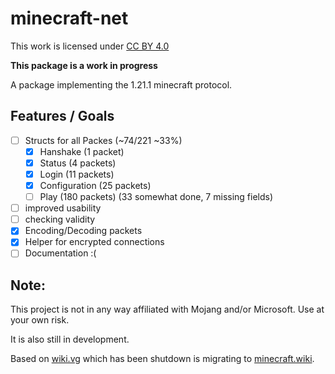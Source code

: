 # minecraft-net
This work is licensed under [CC BY 4.0](https://creativecommons.org/licenses/by/4.0/?ref=chooser-v1)

**This package is a work in progress**

A package implementing the 1.21.1 minecraft protocol.

## Features / Goals
- [ ] Structs for all Packes (~74/221 ~33%)
  - [X] Hanshake (1 packet)
  - [X] Status (4 packets)
  - [X] Login (11 packets)
  - [X] Configuration (25 packets)
  - [ ] Play (180 packets) (33 somewhat done, 7 missing fields)
- [ ] improved usability
- [ ] checking validity
- [X] Encoding/Decoding packets
- [X] Helper for encrypted connections
- [ ] Documentation :(

## Note:
This project is not in any way affiliated with Mojang and/or Microsoft. 
Use at your own risk.

It is also still in development.

Based on [wiki.vg](https://wiki.vg) which has been shutdown is migrating to [minecraft.wiki](https://minecraft.wiki).